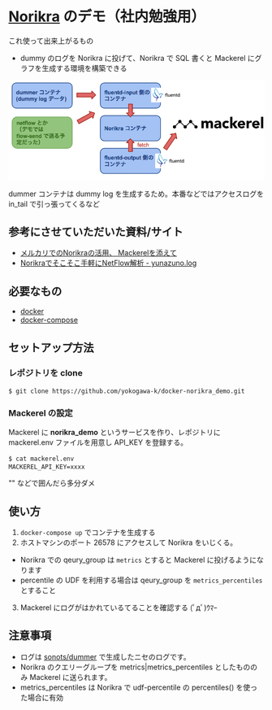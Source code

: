 # [Norikra](http://norikra.toraja.klab.org/) のデモ（社内勉強用）

これ使って出来上がるもの

- dummy のログを Norikra に投げて、Norikra で SQL 書くと Mackerel にグラフを生成する環境を構築できる

![構成図](misc/norikra-demo.png)

dummer コンテナは dummy log を生成するため。本番などではアクセスログを in_tail で引っ張ってくるなど

## 参考にさせていただいた資料/サイト

- [メルカリでのNorikraの活用、 Mackerelを添えて](http://www.slideshare.net/kazeburo/norikra-mackerel)
- [Norikraでそこそこ手軽にNetFlow解析 - yunazuno.log](http://yunazuno.hatenablog.com/entry/2015/03/31/135712)

## 必要なもの

- [docker](https://github.com/docker/docker)
- [docker-compose](https://github.com/docker/compose)

## セットアップ方法

### レポジトリを clone

```console
$ git clone https://github.com/yokogawa-k/docker-norikra_demo.git
```

### Mackerel の設定

Mackerel に **norikra_demo** というサービスを作り、レポジトリに mackerel.env ファイルを用意し API_KEY を登録する。

```console
$ cat mackerel.env
MACKEREL_API_KEY=xxxx
```

"" などで囲んだら多分ダメ

## 使い方

1. `docker-compose up` でコンテナを生成する
2. ホストマシンのポート 26578 にアクセスして Norikra をいじくる。
  - Norikra での qeury_group は `metrics` とすると Mackerel に投げるようになります
  - percentile の UDF を利用する場合は qeury_group を `metrics_percentiles` とすること
3. Mackerel にログがはかれているてることを確認する (ﾟдﾟ)ｳﾏｰ

## 注意事項

- ログは [sonots/dummer](https://github.com/sonots/dummer) で生成したニセのログです。
- Norikra のクエリーグループを metrics|metrics_percentiles としたもののみ Mackerel に送られます。
- metrics_percentiles は Norikra で udf-percentile の percentiles() を使った場合に有効
